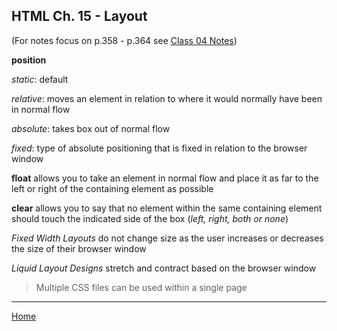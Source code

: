 ## HTML Ch. 15 - Layout

(For notes focus on p.358 - p.364 see [Class 04 Notes](class-04.md))

**position**

*static*: default

*relative*: moves an element in relation to where it would normally have been in normal flow

*absolute*: takes box out of normal flow

*fixed*: type of absolute positioning that is fixed in relation to the browser window

**float** allows you to take an element in normal flow and place it as far to the left or right of the containing element as possible

**clear** allows you to say that no element within the same containing element should touch the indicated side of the box (*left, right, both or none*)

*Fixed Width Layouts* do not change size as the user increases or decreases the size of their browser window

*Liquid Layout Designs* stretch and contract based on the browser window

>Multiple CSS files can be used within a single page

---
[Home](https://jchinzi.github.io/reading-notes/)